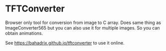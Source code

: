 # TFTConverter

Browser only tool for conversion from image to C array. Does same thing as ImageConverter565 but you can also use it for multiple images. So you can obtain animations.

See https://bahadrix.github.io/tftconverter to use it online.

